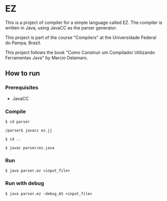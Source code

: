 # EZ

This is a project of compiler for a simple language called EZ. The compiler is written in Java, using JavaCC as the parser generator.

This project is part of the course "Compilers" at the Universidade Federal do Pampa, Brazil.

This project follows the book "Como Construir um Compilador Utilizando Ferramentas Java" by Marcio Delamaro.

## How to run

### Prerequisites

- JavaCC

### Compile

```$ cd parser```

```/parser$ javacc ez.jj```

```$ cd ..```

```$ javac parser/ez.java```

### Run

```$ java parser.ez <input_file>```

### Run with debug

```$ java parser.ez -debug_AS <input_file>```
